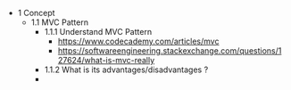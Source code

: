 * 1 Concept
  * 1.1 MVC Pattern
    * 1.1.1 Understand MVC Pattern
      * https://www.codecademy.com/articles/mvc
      * https://softwareengineering.stackexchange.com/questions/127624/what-is-mvc-really
     * 1.1.2 What is its advantages/disadvantages ?
      * 
